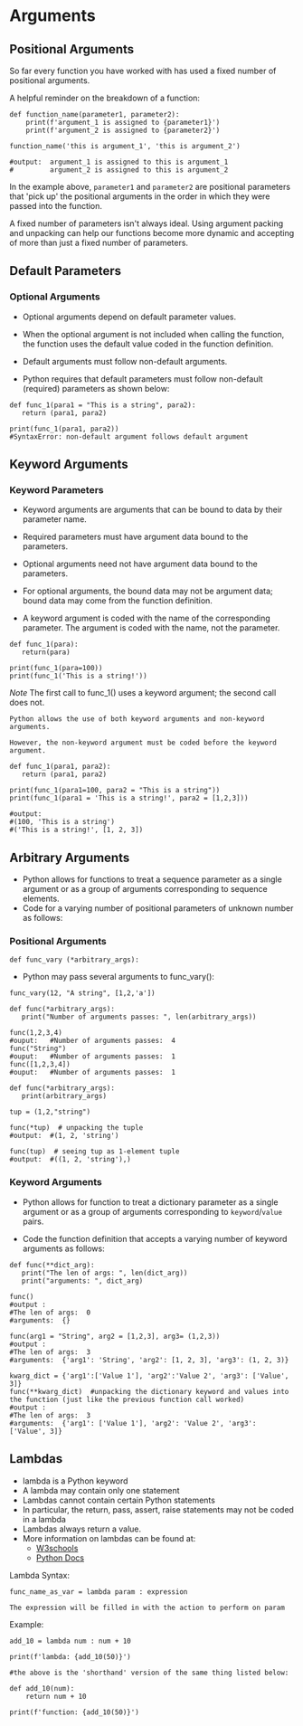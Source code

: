 # Arguments

## Positional Arguments

So far every function you have worked with has used a fixed number of positional arguments.

A helpful reminder on the breakdown of a function:
```
def function_name(parameter1, parameter2):
    print(f'argument_1 is assigned to {parameter1}')
    print(f'argument_2 is assigned to {parameter2}')

function_name('this is argument_1', 'this is argument_2')

#output:  argument_1 is assigned to this is argument_1
#         argument_2 is assigned to this is argument_2
```
In the example above, `parameter1` and `parameter2` are positional parameters that 'pick up' the positional arguments in the order in which they were passed into the function.

A fixed number of parameters isn't always ideal. Using argument packing and unpacking can help our functions become more dynamic and accepting of more than just a fixed number of parameters.

## Default Parameters

### Optional Arguments

   - Optional arguments depend on default parameter values.

   - When the optional argument is not included when calling the function, the function uses the default value coded in the function definition.

   - Default arguments must follow non-default arguments.

   - Python requires that default parameters must follow non-default (required) parameters as shown below:

```
def func_1(para1 = "This is a string", para2):
   return (para1, para2)

print(func_1(para1, para2))
#SyntaxError: non-default argument follows default argument
```

## Keyword Arguments

### Keyword Parameters

   - Keyword arguments are arguments that can be bound to data by their parameter name.

   - Required parameters must have argument data bound to the parameters.

   - Optional arguments need not have argument data bound to the parameters.

   - For optional arguments, the bound data may not be argument data; bound data may come from the function definition.

   - A keyword argument is coded with the name of the corresponding parameter. The argument is coded with the name, not the parameter.

```
def func_1(para):
   return(para)

print(func_1(para=100))
print(func_1('This is a string!'))
```

*Note*
The first call to func_1() uses a keyword argument; the second call does not.

    Python allows the use of both keyword arguments and non-keyword arguments.

    However, the non-keyword argument must be coded before the keyword argument.

```
def func_1(para1, para2):
   return (para1, para2)

print(func_1(para1=100, para2 = "This is a string"))
print(func_1(para1 = 'This is a string!', para2 = [1,2,3]))

#output:
#(100, 'This is a string')
#('This is a string!', [1, 2, 3])
```

## Arbitrary Arguments

   - Python allows for functions to treat a sequence parameter as a single argument or as a group of arguments corresponding to sequence elements.
   - Code for a varying number of positional parameters of unknown number as follows:

### Positional Arguments
```
def func_vary (*arbitrary_args):
```
   - Python may pass several arguments to func_vary():
```
func_vary(12, "A string", [1,2,'a'])
```
```
def func(*arbitrary_args):
   print("Number of arguments passes: ", len(arbitrary_args))
```
```
func(1,2,3,4)
#ouput:   #Number of arguments passes:  4
func("String")
#ouput:   #Number of arguments passes:  1
func([1,2,3,4])
#ouput:   #Number of arguments passes:  1
```
```
def func(*arbitrary_args):
   print(arbitrary_args)

tup = (1,2,"string")

func(*tup)  # unpacking the tuple
#output:  #(1, 2, 'string')

func(tup)  # seeing tup as 1-element tuple
#output:  #((1, 2, 'string'),)
```

### Keyword Arguments

   - Python allows for function to treat a dictionary parameter as a single argument or as a group of arguments corresponding to `keyword`/`value` pairs.

   - Code the function definition that accepts a varying number of keyword arguments as follows:

```
def func(**dict_arg):
   print("The len of args: ", len(dict_arg))
   print("arguments: ", dict_arg)

func()
#output :
#The len of args:  0
#arguments:  {}

func(arg1 = "String", arg2 = [1,2,3], arg3= (1,2,3))
#output :
#The len of args:  3
#arguments:  {'arg1': 'String', 'arg2': [1, 2, 3], 'arg3': (1, 2, 3)}

kwarg_dict = {'arg1':['Value 1'], 'arg2':'Value 2', 'arg3': ['Value', 3]}
func(**kwarg_dict)  #unpacking the dictionary keyword and values into the function (just like the previous function call worked)
#output :
#The len of args:  3
#arguments:  {'arg1': ['Value 1'], 'arg2': 'Value 2', 'arg3': ['Value', 3]}
```

## Lambdas
   - lambda is a Python keyword
   - A lambda may contain only one statement
   - Lambdas cannot contain certain Python statements
   - In particular, the return, pass, assert, raise statements may not be coded in a lambda
   - Lambdas always return a value.
   - More information on lambdas can be found at:
       - [W3schools](https://www.w3schools.com/python/python_lambda.asp)
       - [Python Docs](https://docs.python.org/3/tutorial/controlflow.html#lambda-expressions)

Lambda Syntax:

`func_name_as_var = lambda param : expression`

    The expression will be filled in with the action to perform on param

Example:
```
add_10 = lambda num : num + 10

print(f'lambda: {add_10(50)}')

#the above is the 'shorthand' version of the same thing listed below: 

def add_10(num):
    return num + 10

print(f'function: {add_10(50)}')
```